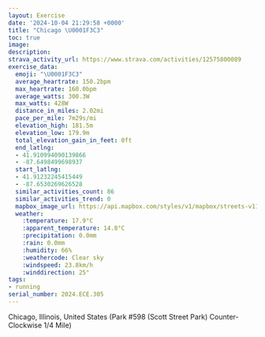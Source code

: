 ```yaml
---
layout: Exercise
date: '2024-10-04 21:29:58 +0000'
title: "Chicago \U0001F3C3"
toc: true
image:
description:
strava_activity_url: https://www.strava.com/activities/12575800089
exercise_data:
  emoji: "\U0001F3C3"
  average_heartrate: 150.2bpm
  max_heartrate: 160.0bpm
  average_watts: 300.3W
  max_watts: 428W
  distance_in_miles: 2.02mi
  pace_per_mile: 7m29s/mi
  elevation_high: 181.5m
  elevation_low: 179.9m
  total_elevation_gain_in_feet: 0ft
  end_latlng:
  - 41.910994090139866
  - -87.6498499698937
  start_latlng:
  - 41.91232245415449
  - -87.6530269626528
  similar_activities_count: 86
  similar_activities_trend: 0
  mapbox_image_url: https://api.mapbox.com/styles/v1/mapbox/streets-v11/static/path-5+787af2-1.0(e%7Bx~Fpl~uO%3F%7BAAy%40bAuBVw%40VmA%5CcDFQHKNm%40%3FgBGuEDu%40EkACkCFy%40%3Fk%40Eu%40Bq%40Ae%40Ec%40%3F%7B%40FMDAf%40Hl%40ITBLH%40FEjCDtBBLNTRNPFv%40%3F%60%40K%5CQLSD%5BA_A%40_%40CgAGa%40UYQIc%40%40%5DCo%40NQNEJId%40%3Fd%40C%60%40Fz%40%3Fj%40FTHNVNJ%40ZEx%40AXITWDQ%40SCmDIWOSQKYEg%40%40WAMBUJMTKb%40CxA%40pABTLVTTRF%60%40Gh%40%3FXGPKJMFQ%40cAC%7DBCSGOKOKIOCg%40C%7B%40JQDEDKXE%5EC%5EBlCFXNRPJRBRAp%40%3FLCXOTWBSCi%40%40sAA_ACOIOSQQGa%40%3FOCiABKCc%40So%40%40YCYD%5BRQDGFDrBDj%40%3FVE%60%40HfAAfBEt%40HtACl%40H%60F%3Fx%40),pin-s-s+e5b22e(-87.65145,41.91171),pin-s-f+89ae00(-87.64801999999996,41.91099999999997)/auto/800x800?access_token=pk.eyJ1Ijoiam9zaGJlY2ttYW4iLCJhIjoiY205eWR2aDd1MWZ6djJrbXc4a3M0bWZleiJ9.XiG9OWkNcZk2QzjJbxLB4A
  weather:
    :temperature: 17.9°C
    :apparent_temperature: 14.8°C
    :precipitation: 0.0mm
    :rain: 0.0mm
    :humidity: 66%
    :weathercode: Clear sky
    :windspeed: 23.8km/h
    :winddirection: 25°
tags:
- running
serial_number: 2024.ECE.305
---
```

Chicago, Illinois, United States (Park #598 (Scott Street Park) Counter-Clockwise 1/4 Mile)
